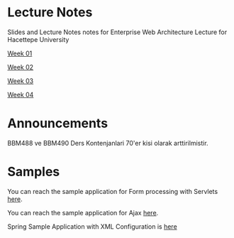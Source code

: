 # Lecture Notes

Slides and Lecture Notes notes for Enterprise Web Architecture Lecture for Hacettepe University

[Week 01](https://dl.dropboxusercontent.com/u/133268/BBM490_EnterpriseWebArchitecture_Week01.pdf)

[Week 02](https://dl.dropboxusercontent.com/u/133268/BBM490_EnterpriseWebArchitecture_Week02.pdf)

[Week 03](https://dl.dropboxusercontent.com/u/133268/BBM490_EnterpriseWebArchitecture_Week03.pdf)

[Week 04](https://dl.dropboxusercontent.com/u/133268/BBM490_EnterpriseWebArchitecture_Week04.pdf)

# Announcements

BBM488 ve BBM490 Ders Kontenjanlari 70'er kisi olarak arttirilmistir.

# Samples 

You can reach the sample application for Form processing with Servlets [here](https://github.com/mulderbaba/EWALectureNotes/blob/master/FormApp.zip).

You can reach the sample application for Ajax [here](https://github.com/mulderbaba/EWALectureNotes/blob/master/AjaxApp.zip).

Spring Sample Application with XML Configuration is [here](https://github.com/mulderbaba/EWALectureNotes/blob/master/XMLBasedSpringApp.zip)
